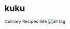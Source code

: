 # kuku
Culinary Recipes Site
![alt tag](https://drive.google.com/file/d/1Pg0WNTCwfFPjf1OaRC5yGhYu0s9jNRHo/view?usp=sharing)
